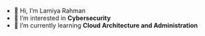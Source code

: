 - 👋 Hi, I’m Lamiya Rahman
- 👀 I’m interested in **Cybersecurity**
- 🌱 I’m currently learning **Cloud Architecture and Administration**
<!---
- 💞️ I’m looking to collaborate on ...
- 📫 How to reach me ...
- 😄 Pronouns: ...
- ⚡ Fun fact: ...
--->

<!---
135485225-myseneca/135485225-myseneca is a ✨ special ✨ repository because its `README.md` (this file) appears on your GitHub profile.
You can click the Preview link to take a look at your changes.
--->
